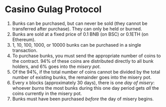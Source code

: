 # Casino Gulag Protocol

1. Bunks can be purchased, but can never be sold (they cannot be transferred after purchase). They can only be held or burned.
2. Bunks are sold at a fixed price of 0.1 BNB (on BSC) or 0.1ETH (on Ethereum).
3. 1, 10, 100, 1000, or 10000 bunks can be purchased in a single transaction.
4. To purchase bunks, you must send the appropriate number of coins to the contract. 94% of these coins are distributed directly to all bunk holders, and 6% goes into the *misery pot*. 
5. Of the 94%, if the total number of coins cannot be divided by the total number of existing bunks, the remainder goes into the misery pot.
6. Every x blocks (approximately 30 days), there is one *day of misery*: whoever *burns* the most bunks during this one day period gets *all* the coins currently in the misery pot. 
7. Bunks must have been purchased *before* the day of misery begins.
